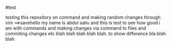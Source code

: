 #test

testing this repository on command and making random changes through vim ==>savehello my name is abdul saliu and this is test to see how good i am with commands and making changes via command to files and commiting changes etc blah blah blah blah blah. to show difference bla blah blah
